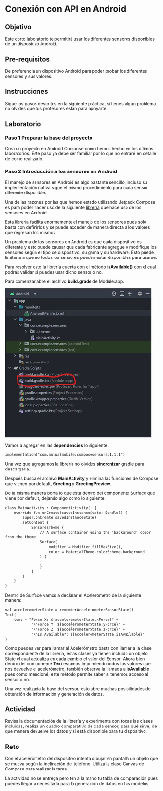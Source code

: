 # Conexión con API en Android

## Objetivo

Este corto laboratorio te permitirá usar los diferentes sensores disponibles de un dispositivo Android.

## Pre-requisitos
De preferencia un dispositivo Android para poder probar los diferentes sensores y sus valores.

## Instrucciones

Sigue los pasos descritos en la siguiente práctica, si tienes algún problema no olvides que tus profesores están para apoyarte.

## Laboratorio
### Paso 1 Preparar la base del proyecto

Crea un proyecto en Android Compose como hemos hecho en los últimos laboratorios. Este paso ya debe ser familiar por lo que no entraré en detalle de como realizarlo.

### Paso 2 Introducción a los sensores en Android

El manejo de sensores en Android es algo bastante sencillo, incluso su implementación nativa sigue el mismo procedimiento para cada sensor diferente disponible.

Una de las razones por las que hemos estado utilizando Jetpack Compose es para poder hacer uso de la siguiente [librería](https://github.com/mutualmobile/ComposeSensors) que hace uso de los sensores en Android.

Esta librería facilita enormemente el manejo de los sensores pues solo basta con definirlos y se puede acceder de manera directa a los valores que regresan los mismos.

Un problema de los sensores en Android es que cada dispositivo es diferente y esto puede causar que cada fabricante agregue o modifique los sensores según el tipo de dispositivo, su gama y su hardware. Esto puede limitarte a que no todos los sensores pueden estar disponibles para usarse.

Para resolver esto la librería cuenta con el método **isAvailable()** con el cual podrás validar si puedes usar dicho sensor o no.


Para comenzar abre el archivo **build.grade** de Module:app.

![lab_3](6_sensores_android/3_001.jpg)

Vamos a agregar en las **dependencies** lo siguiente:

```
implementation("com.mutualmobile:composesensors:1.1.1")
```

Una vez que agregamos la librería no olvides **sincronizar** gradle para descargarla.

Después busca el archivo **MainActivity** y elimina las funciones de Compose que vienen por default, **Greeting** y **GreetingPreview**.

De la misma manera borra lo que esta dentro del componente Surface que viene por default, dejando algo como lo siguiente:

```
class MainActivity : ComponentActivity() {  
    override fun onCreate(savedInstanceState: Bundle?) {  
        super.onCreate(savedInstanceState)  
        setContent {  
            SensoresTheme {  
                // A surface container using the 'background' color from the theme  
                Surface(  
                    modifier = Modifier.fillMaxSize(),  
                    color = MaterialTheme.colorScheme.background  
                ) {  
                      
                }  
            }  
        }  
    }  
}
```

Dentro de Surface vamos a declarar el Acelerómetro de la siguiente manera:

```
val accelerometerState = rememberAccelerometerSensorState()  
Text(  
    text = "Force X: ${accelerometerState.xForce}" +  
            "\nForce Y: ${accelerometerState.yForce}" +  
            "\nForce Z: ${accelerometerState.zForce}" +  
            "\nIs Available?: ${accelerometerState.isAvailable}"  
)
```

Como puedes ver para llamar al Acelerómetro basta con llamar a la clase correspondiente de la librería, estas clases ya tienen incluido un objeto State el cual actualiza en cada cambio el valor del Sensor. Ahora bien, dentro del componente **Text** estamos imprimiendo todos los valores que nos devuelve el acelerómetro, también observa la llamada a **isAvailable** pues como mencioné, este método permite saber si tenemos acceso al sensor o no.

Una vez realizada la base del sensor, esto abre muchas posibilidades de obtención de información y generación de datos.

## Actividad
Revisa la documentación de la librería y experimenta con todas las clases incluidas, realiza un cuadro comparativo de cada sensor, para qué sirve, de que manera devuelve los datos y si está disponible para tu dispositivo.

## Reto
Con el acelerómetro del dispositivo intenta dibujar en pantalla un objeto que se mueva según la inclinación del teléfono. Utiliza la clase Canvas de Compose para realizar la tarea.

La actividad no se entrega pero ten a la mano tu tabla de comparación pues puedes llegar a necesitarla para la generación de datos en tus modelos.